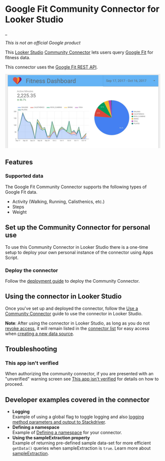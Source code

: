# Google Fit Community Connector for Looker Studio

\_

_This is not an official Google product_

This [Looker Studio] [Community Connector] lets users query [Google Fit] for
fitness data.

This connector uses the [Google Fit REST API].

![An example report in Looker Studio that shows fitness activity data from Google Fit][screenshot]

## Features

### Supported data

The Google Fit Community Connector supports the following types of Google Fit
data.

- Activity (Walking, Running, Calisthenics, etc.)
- Steps
- Weight

## Set up the Community Connector for personal use

To use this Community Connector in Looker Studio there is a one-time setup to
deploy your own personal instance of the connector using Apps Script.

### Deploy the connector

Follow the [deployment guide] to deploy the Community Connector.

## Using the connector in Looker Studio

Once you've set up and deployed the connector, follow the
[Use a Community Connector] guide to use the connector in Looker Studio.

**Note**: After using the connector in Looker Studio, as long as you do not
[revoke access], it will remain listed in the [connector list] for easy access
when [creating a new data source].

## Troubleshooting

### This app isn't verified

When authorizing the community connector, if you are presented with an
"unverified" warning screen see [This app isn't verified] for details on how to
proceed.

## Developer examples covered in the connector

- **Logging**  
  Example of using a global flag to toggle logging and also [logging method
  parameters and output to Stackdriver][_cc logging].
- **Defining a namespace**  
  Example of [Defining a namespace][_js namespace] for your connector.
- **Using the sampleExtraction property**  
  Example of returning pre-defined sample data-set for more efficient
  `getData()` queries when sampleExtraction is `true`. Learn more about
  [sampleExtraction][_sample extraction].

[Looker Studio]: https://lookerstudio.google.com/
[Community Connector]: https://developers.google.com/looker-studio/connector
[Google Fit]: https://fit.google.com
[Google Fit REST API]: https://developers.google.com/fit/rest/
[screenshot]: ./screenshot.jpg?raw=true
[deployment guide]: ../deploy.md
[Use a Community Connector]: https://developers.google.com/datastudio/connector/use
[revoke access]: https://support.google.com/datastudio/answer/9053467
[connector list]: https://lookerstudio.google.com/navigation/datasources
[creating a new data source]: https://support.google.com/datastudio/answer/6300774
[This app isn't verified]: ../verification.md
[_cc logging]: https://developers.google.com/looker-studio/connector/debug#apps_script_logging
[_js namespace]: https://stackoverflow.com/questions/881515/how-do-i-declare-a-namespace-in-javascript
[_sample extraction]: https://developers.google.com/looker-studio/connector/reference#getdata
